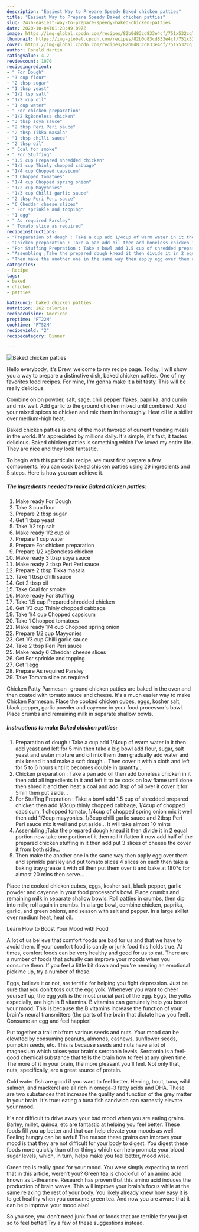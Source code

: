 ```yaml
---
description: "Easiest Way to Prepare Speedy Baked chicken patties"
title: "Easiest Way to Prepare Speedy Baked chicken patties"
slug: 2476-easiest-way-to-prepare-speedy-baked-chicken-patties
date: 2020-10-04T01:28:49.097Z
image: https://img-global.cpcdn.com/recipes/82b0d83cd833e4cf/751x532cq70/baked-chicken-patties-recipe-main-photo.jpg
thumbnail: https://img-global.cpcdn.com/recipes/82b0d83cd833e4cf/751x532cq70/baked-chicken-patties-recipe-main-photo.jpg
cover: https://img-global.cpcdn.com/recipes/82b0d83cd833e4cf/751x532cq70/baked-chicken-patties-recipe-main-photo.jpg
author: Ronald Martin
ratingvalue: 4.2
reviewcount: 1070
recipeingredient:
- " For Dough"
- "3 cup flour"
- "2 tbsp sugar"
- "1 tbsp yeast"
- "1/2 tsp salt"
- "1/2 cup oil"
- "1 cup water"
- " For chicken preparation"
- "1/2 kgBoneless chicken"
- "3 tbsp soya sauce"
- "2 tbsp Peri Peri sauce"
- "2 tbsp Tikka masala"
- "1 tbsp chilli sauce"
- "2 tbsp oil"
- " Coal for smoke"
- " For Stuffing"
- "1.5 cup Prepared shredded chicken"
- "1/3 cup Thinly chopped cabbage"
- "1/4 cup Chopped capsicum"
- "1 Chopped tomatoes"
- "1/4 cup Chopped spring onion"
- "1/2 cup Mayyonies"
- "1/3 cup Chilli garlic sauce"
- "2 tbsp Peri Peri sauce"
- "6 Cheddar cheese slices"
- " For sprinkle and topping"
- "1 egg"
- " As required Parsley"
- " Tomato slice as required"
recipeinstructions:
- "Preparation of dough : Take a cup add 1/4cup of warm water in it then add yeast and left for 5 min then take a big bowl add flour, sugar, salt yeast and water mixture and oil mix them then gradually add water and mix knead it and make a soft dough... Then cover it with a cloth and left for 5 to 6 hours until it becomes double in quantity..."
- "Chicken preparation : Take a pan add oil then add boneless chicken in it then add all ingredients in it and left it to be cook on low flame until done then shred it and then heat a coal and add 1tsp of oil over it cover it for 5min then put aside..."
- "For Stuffing Prepration : Take a bowl add 1.5 cup of shredded prepared chicken then add 1/3cup thinly chopped cabbage, 1/4cup of chopped capsicum, 1 chopped tomato, 1/4cup of chopped spring onion mix it well then add 1/2cup mayyonies, 1/3cup chilli garlic sauce and 2tbsp Peri Peri sauce mix it well and put aside... It will take almost 10 mints"
- "Assembling ;Take the prepared dough knead it then divide it in 2 equal portion now take one portion of it then roll it flatten it now add half of the prepared chicken stuffing in it then add put 3 slices of cheese the cover it from both side..."
- "Then make the another one in the same way then apply egg over them and sprinkle parsley and put tomato slices 4 slices on each then take a baking tray grease it with oil then put them over it and bake at 180°c for almost 20 mins then serve..."
categories:
- Recipe
tags:
- baked
- chicken
- patties

katakunci: baked chicken patties 
nutrition: 262 calories
recipecuisine: American
preptime: "PT22M"
cooktime: "PT52M"
recipeyield: "2"
recipecategory: Dinner

---
```



![Baked chicken patties](https://img-global.cpcdn.com/recipes/82b0d83cd833e4cf/751x532cq70/baked-chicken-patties-recipe-main-photo.jpg)

Hello everybody, it's Drew, welcome to my recipe page. Today, I will show you a way to prepare a distinctive dish, baked chicken patties. One of my favorites food recipes. For mine, I'm gonna make it a bit tasty. This will be really delicious.

Combine onion powder, salt, sage, chili pepper flakes, paprika, and cumin and mix well. Add garlic to the ground chicken mixed until combined. Add your mixed spices to chicken and mix them in thoroughly. Heat oil in a skillet over medium-high heat.

Baked chicken patties is one of the most favored of current trending meals in the world. It's appreciated by millions daily. It's simple, it's fast, it tastes delicious. Baked chicken patties is something which I've loved my entire life. They are nice and they look fantastic.


To begin with this particular recipe, we must first prepare a few components. You can cook baked chicken patties using 29 ingredients and 5 steps. Here is how you can achieve it.

<!--inarticleads1-->

##### The ingredients needed to make Baked chicken patties:

1. Make ready  For Dough
1. Take 3 cup flour
1. Prepare 2 tbsp sugar
1. Get 1 tbsp yeast
1. Take 1/2 tsp salt
1. Make ready 1/2 cup oil
1. Prepare 1 cup water
1. Prepare  For chicken preparation
1. Prepare 1/2 kgBoneless chicken
1. Make ready 3 tbsp soya sauce
1. Make ready 2 tbsp Peri Peri sauce
1. Prepare 2 tbsp Tikka masala
1. Take 1 tbsp chilli sauce
1. Get 2 tbsp oil
1. Take  Coal for smoke
1. Make ready  For Stuffing
1. Take 1.5 cup Prepared shredded chicken
1. Get 1/3 cup Thinly chopped cabbage
1. Take 1/4 cup Chopped capsicum
1. Take 1 Chopped tomatoes
1. Make ready 1/4 cup Chopped spring onion
1. Prepare 1/2 cup Mayyonies
1. Get 1/3 cup Chilli garlic sauce
1. Take 2 tbsp Peri Peri sauce
1. Make ready 6 Cheddar cheese slices
1. Get  For sprinkle and topping
1. Get 1 egg
1. Prepare  As required Parsley
1. Take  Tomato slice as required


Chicken Patty Parmesan- ground chicken patties are baked in the oven and then coated with tomato sauce and cheese. It&#39;s a much easier way to make Chicken Parmesan. Place the cooked chicken cubes, eggs, kosher salt, black pepper, garlic powder and cayenne in your food processor&#39;s bowl. Place crumbs and remaining milk in separate shallow bowls. 

<!--inarticleads2-->

##### Instructions to make Baked chicken patties:

1. Preparation of dough : Take a cup add 1/4cup of warm water in it then add yeast and left for 5 min then take a big bowl add flour, sugar, salt yeast and water mixture and oil mix them then gradually add water and mix knead it and make a soft dough... Then cover it with a cloth and left for 5 to 6 hours until it becomes double in quantity...
1. Chicken preparation : Take a pan add oil then add boneless chicken in it then add all ingredients in it and left it to be cook on low flame until done then shred it and then heat a coal and add 1tsp of oil over it cover it for 5min then put aside...
1. For Stuffing Prepration : Take a bowl add 1.5 cup of shredded prepared chicken then add 1/3cup thinly chopped cabbage, 1/4cup of chopped capsicum, 1 chopped tomato, 1/4cup of chopped spring onion mix it well then add 1/2cup mayyonies, 1/3cup chilli garlic sauce and 2tbsp Peri Peri sauce mix it well and put aside... It will take almost 10 mints
1. Assembling ;Take the prepared dough knead it then divide it in 2 equal portion now take one portion of it then roll it flatten it now add half of the prepared chicken stuffing in it then add put 3 slices of cheese the cover it from both side...
1. Then make the another one in the same way then apply egg over them and sprinkle parsley and put tomato slices 4 slices on each then take a baking tray grease it with oil then put them over it and bake at 180°c for almost 20 mins then serve...


Place the cooked chicken cubes, eggs, kosher salt, black pepper, garlic powder and cayenne in your food processor&#39;s bowl. Place crumbs and remaining milk in separate shallow bowls. Roll patties in crumbs, then dip into milk; roll again in crumbs. In a large bowl, combine chicken, paprika, garlic, and green onions, and season with salt and pepper. In a large skillet over medium heat, heat oil. 

Learn How to Boost Your Mood with Food


A lot of us believe that comfort foods are bad for us and that we have to avoid them. If your comfort food is candy or junk food this holds true. At times, comfort foods can be very healthy and good for us to eat. There are a number of foods that actually can improve your moods when you consume them. If you feel a little bit down and you're needing an emotional pick me up, try a number of these.

Eggs, believe it or not, are terrific for helping you fight depression. Just be sure that you don't toss out the egg yolk. Whenever you want to cheer yourself up, the egg yolk is the most crucial part of the egg. Eggs, the yolks especially, are high in B vitamins. B vitamins can genuinely help you boost your mood. This is because the B vitamins increase the function of your brain's neural transmitters (the parts of the brain that dictate how you feel). Consume an egg and feel happier!

Put together a trail mixfrom various seeds and nuts. Your mood can be elevated by consuming peanuts, almonds, cashews, sunflower seeds, pumpkin seeds, etc. This is because seeds and nuts have a lot of magnesium which raises your brain's serotonin levels. Serotonin is a feel-good chemical substance that tells the brain how to feel at any given time. The more of it in your brain, the more pleasant you'll feel. Not only that, nuts, specifically, are a great source of protein.

Cold water fish are good if you want to feel better. Herring, trout, tuna, wild salmon, and mackerel are all rich in omega-3 fatty acids and DHA. These are two substances that increase the quality and function of the grey matter in your brain. It's true: eating a tuna fish sandwich can earnestly elevate your mood. 

It's not difficult to drive away your bad mood when you are eating grains. Barley, millet, quinoa, etc are fantastic at helping you feel better. These foods fill you up better and that can help elevate your moods as well. Feeling hungry can be awful! The reason these grains can improve your mood is that they are not difficult for your body to digest. You digest these foods more quickly than other things which can help promote your blood sugar levels, which, in turn, helps make you feel better, mood wise.

Green tea is really good for your mood. You were simply expecting to read that in this article, weren't you? Green tea is chock-full of an amino acid known as L-theanine. Research has proven that this amino acid induces the production of brain waves. This will improve your brain's focus while at the same relaxing the rest of your body. You likely already knew how easy it is to get healthy when you consume green tea. And now you are aware that it can help improve your mood also!

So you see, you don't need junk food or foods that are terrible for you just so to feel better! Try  a few  of  these  suggestions  instead.

